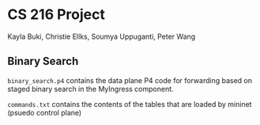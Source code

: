 # CS 216 Project
Kayla Buki, Christie Ellks, Soumya Uppuganti, Peter Wang

## Binary Search
`binary_search.p4` contains the data plane P4 code for forwarding based on staged binary search in the MyIngress component.

`commands.txt` contains the contents of the tables that are loaded by mininet (psuedo control plane)
